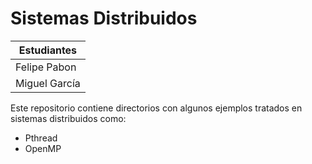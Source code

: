 # Sistemas Distribuidos 


| Estudiantes        
| ------------- 
| Felipe Pabon   
| Miguel García 


Este repositorio contiene directorios con algunos ejemplos tratados en sistemas distribuidos como:



- Pthread
- OpenMP
